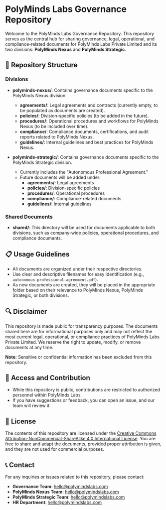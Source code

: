 # PolyMinds Labs Governance Repository

Welcome to the PolyMinds Labs Governance Repository. This repository serves as the central hub for sharing governance, legal, operational, and compliance-related documents for PolyMinds Labs Private Limited and its two divisions: **PolyMinds Nexus** and **PolyMinds Strategic**.

## 📂 Repository Structure

### Divisions

- **polyminds-nexus/**: Contains governance documents specific to the PolyMinds Nexus division.
  - **agreements/**: Legal agreements and contracts (currently empty, to be populated as documents are created).
  - **policies/**: Division-specific policies (to be added in the future).
  - **procedures/**: Operational procedures and workflows for PolyMinds Nexus (to be included over time).
  - **compliance/**: Compliance documents, certifications, and audit reports related to PolyMinds Nexus.
  - **guidelines/**: Internal guidelines and best practices for PolyMinds Nexus.

- **polyminds-strategic/**: Contains governance documents specific to the PolyMinds Strategic division.
  - Currently includes the "Autonomous Professional Agreement."
  - Future documents will be added under:
    - **agreements/**: Legal agreements
    - **policies/**: Division-specific policies
    - **procedures/**: Operational procedures
    - **compliance/**: Compliance-related documents
    - **guidelines/**: Internal guidelines

### Shared Documents

- **shared/**: This directory will be used for documents applicable to both divisions, such as company-wide policies, operational procedures, and compliance documents.

## 📋 Usage Guidelines

- All documents are organized under their respective directories.
- Use clear and descriptive filenames for easy identification (e.g., `autonomous-professional-agreement.pdf`).
- As new documents are created, they will be placed in the appropriate folder based on their relevance to PolyMinds Nexus, PolyMinds Strategic, or both divisions.

## 🔍 Disclaimer

This repository is made public for transparency purposes. The documents shared here are for informational purposes only and may not reflect the most current legal, operational, or compliance practices of PolyMinds Labs Private Limited. We reserve the right to update, modify, or remove documents at any time. 

**Note:** Sensitive or confidential information has been excluded from this repository.

## 🔐 Access and Contribution

- While this repository is public, contributions are restricted to authorized personnel within PolyMinds Labs.
- If you have suggestions or feedback, you can open an issue, and our team will review it.

## 📄 License

The contents of this repository are licensed under the [Creative Commons Attribution-NonCommercial-ShareAlike 4.0 International License](https://creativecommons.org/licenses/by-nc-sa/4.0/). You are free to share and adapt the documents, provided proper attribution is given, and they are not used for commercial purposes.

## 📞 Contact

For any inquiries or issues related to this repository, please contact:
- **Governance Team**: hello@polymindslabs.com
- **PolyMinds Nexus Team**: hello@polymindslabs.com
- **PolyMinds Strategic Team**: hello@polymindslabs.com
- **HR Department**: hello@polymindslabs.com
